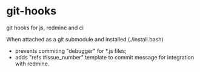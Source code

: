 git-hooks
=========

git hooks for js, redmine and ci

When attached as a git submodule and installed (./install.bash)
* prevents commiting "debugger" for *.js files;
* adds "refs #issue_number" template to commit message for integration with redmine.
